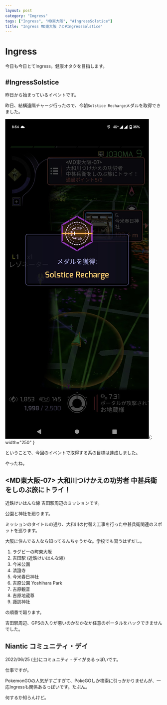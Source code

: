 ```yaml
---
layout: post
category: "Ingress"
tags: ["Ingress", "MD東大阪", "#IngressSolstice"]
title: "Ingress MD東大阪 7と#IngressSolstice"
---
```

# Ingress
今日も今日とてIngress。健康オタクを目指します。

## #IngressSolstice
昨日から始まっているイベントです。

昨日、結構遠隔チャージ行ったので、今朝`Solstice Recharge`メダルを取得できました。

![Solstice Recahrge](/assets/img/2022/06/11/FU7fgqmVIAIH1Ca-orig.jpg){: width="250" }

ということで、今回のイベントで取得する系の目標は達成しました。

やったね。

## \<MD東大阪-07\> 大和川つけかえの功労者 中甚兵衛をしのぶ旅にトライ！
近鉄けいはんな線 吉田駅周辺のミッションです。

公園と神社を廻ります。

ミッションのタイトルの通り、大和川の付替え工事を行った中甚兵衛関連のスポットを巡ります。

大阪に住んでる人なら知ってるんちゃうかな。学校でも習うはずだし。

1. ラグビーの町東大阪
1. 吉田駅 (近鉄けいはんな線)
1. 今米公園
1. 清證寺
1. 今米春日神社
1. 吉原公園 Yoshihara Park
1. 吉原観音
1. 吉原地蔵尊
1. 諏訪神社

の順番で廻ります。

吉田駅周辺、GPSの入りが悪いのかなかなか任意のポータルをハックできませんでした。


## Niantic コミュニティ・デイ
2022/06/25 (土)にコミュニティ・デイがあるっぽいです。

仕事ですが。

PokemonGOの人気がすごすぎて、PokeGOしか検索に引っかかりませんが、一応Ingressも関係あるっぽいです。たぶん。

何するか知らんけど。